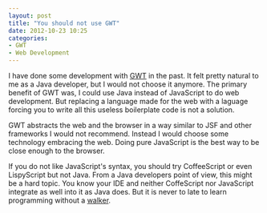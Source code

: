 ```yaml
---
layout: post
title: "You should not use GWT"
date: 2012-10-23 10:25
categories:
- GWT
- Web Development
---
```


I have done some development with
[GWT](https://developers.google.com/web-toolkit/) in the past. It felt
pretty natural to me as a Java developer, but I would not choose it
anymore. The primary benefit of GWT was, I could use Java instead of
JavaScript to do web development. But replacing a language made for
the web with a laguage forcing you to write all this useless
boilerplate code is not a solution.

GWT abstracts the web and the browser in a way similar to JSF and
other frameworks I would not recommend. Instead I would choose some
technology embracing the web. Doing pure JavaScript is the best way to
be close enough to the browser.

If you do not like JavaScript's syntax, you should try CoffeeScript or
even LispyScript but not Java. From a Java developers point of view,
this might be a hard topic. You know your IDE and neither CoffeScript
nor JavaScript integrate as well into it as Java does. But it is never
to late to learn programming without a
[walker](https://en.wikipedia.org/wiki/Walker_\(mobility\)).
